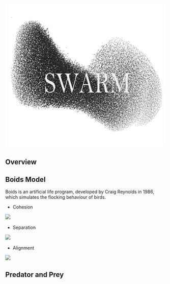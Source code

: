 <p align="center">
  <img src="https://github.com/Kashu7100/Recreation-of-Nature/blob/master/assets/swarm.png?raw=true" height="450"/>
</p>

## Overview

## Boids Model

Boids is an artificial life program, developed by Craig Reynolds in 1986, which simulates the flocking behaviour of birds.

* Cohesion

<img src="https://upload.wikimedia.org/wikipedia/commons/2/2b/Rule_cohesion.gif"/>

* Separation

<img src="https://upload.wikimedia.org/wikipedia/commons/e/e1/Rule_separation.gif"/>

* Alignment

<img src="https://upload.wikimedia.org/wikipedia/commons/e/e1/Rule_alignment.gif"/>

## Predator and Prey
